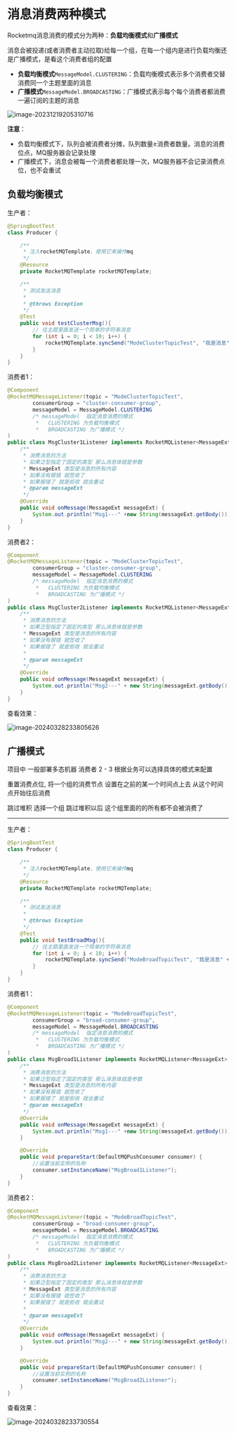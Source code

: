 # 消息消费两种模式

Rocketmq消息消费的模式分为两种：**负载均衡模式**和**广播模式**

消息会被投递(或者消费者主动拉取)给每一个组，在每一个组内是进行负载均衡还是广播模式，是看这个消费者组的配置

- **负载均衡模式**`MessageModel.CLUSTERING`：负载均衡模式表示多个消费者交替消费同一个主题里面的消息
- **广播模式**`MessageModel.BROADCASTING`：广播模式表示每个每个消费者都消费一遍订阅的主题的消息

![image-20231219205310716](https://cdn.jsdelivr.net/gh/letengzz/tc2/img202312192053776.png)

**注意**：

- 负载均衡模式下，队列会被消费者分摊，队列数量≥消费者数量。消息的消费位点，MQ服务器会记录处理
- 广播模式下，消息会被每一个消费者都处理一次，MQ服务器不会记录消费点位，也不会重试

## 负载均衡模式

生产者：

```java
@SpringBootTest
class Producer {

    /**
     * 注入rocketMQTemplate，使用它来操作mq
     */
    @Resource
    private RocketMQTemplate rocketMQTemplate;

    /**
     * 测试发送消息
     *
     * @throws Exception
     */
    @Test
    public void testClusterMsg(){
        // 往主题里面发送一个简单的字符串消息
        for (int i = 0; i < 10; i++) {
            rocketMQTemplate.syncSend("ModeClusterTopicTest", "我是消息" + i);
        }
    }
}
```

消费者1：

```java
@Component
@RocketMQMessageListener(topic = "ModeClusterTopicTest",
        consumerGroup = "cluster-consumer-group",
        messageModel = MessageModel.CLUSTERING
        /* messageModel  指定消息消费的模式
         *   CLUSTERING 为负载均衡模式
         *   BROADCASTING 为广播模式 */
)
public class MsgCluster1Listener implements RocketMQListener<MessageExt> {
    /**
     * 消费消息的方法
     * 如果泛型指定了固定的类型 那么消息体就是参数
     * MessageExt 类型是消息的所有内容
     * 如果没有报错 就签收了
     * 如果报错了 就是拒收 就会重试
     * @param messageExt
     */
    @Override
    public void onMessage(MessageExt messageExt) {
        System.out.println("Msg1---" +new String(messageExt.getBody()));
    }
}
```

消费者2：

```java
@Component
@RocketMQMessageListener(topic = "ModeClusterTopicTest",
        consumerGroup = "cluster-consumer-group",
        messageModel = MessageModel.CLUSTERING
        /* messageModel  指定消息消费的模式
         *   CLUSTERING 为负载均衡模式
         *   BROADCASTING 为广播模式 */
)
public class MsgCluster2Listener implements RocketMQListener<MessageExt> {
    /**
     * 消费消息的方法
     * 如果泛型指定了固定的类型 那么消息体就是参数
     * MessageExt 类型是消息的所有内容
     * 如果没有报错 就签收了
     * 如果报错了 就是拒收 就会重试
     *
     * @param messageExt
     */
    @Override
    public void onMessage(MessageExt messageExt) {
        System.out.println("Msg2---" + new String(messageExt.getBody()));
    }
}
```

查看效果：

![image-20240328233805626](https://cdn.jsdelivr.net/gh/letengzz/tc2/img202403282338339.png)

## 广播模式

项目中 一般部署多态机器  消费者 2  -  3  根据业务可以选择具体的模式来配置

重置消费点位, 将一个组的消费节点 设置在之前的某一个时间点上去 从这个时间点开始往后消费

跳过堆积  选择一个组 跳过堆积以后 这个组里面的的所有都不会被消费了

****

生产者：

```java
@SpringBootTest
class Producer {

    /**
     * 注入rocketMQTemplate，使用它来操作mq
     */
    @Resource
    private RocketMQTemplate rocketMQTemplate;

    /**
     * 测试发送消息
     *
     * @throws Exception
     */
    @Test
    public void testBroadMsg(){
        // 往主题里面发送一个简单的字符串消息
        for (int i = 0; i < 10; i++) {
            rocketMQTemplate.syncSend("ModeBroadTopicTest", "我是消息" + i);
        }
    }
}
```

消费者1：

```java
@Component
@RocketMQMessageListener(topic = "ModeBroadTopicTest",
        consumerGroup = "broad-consumer-group",
        messageModel = MessageModel.BROADCASTING
        /* messageModel  指定消息消费的模式
         *   CLUSTERING 为负载均衡模式
         *   BROADCASTING 为广播模式 */
)
public class MsgBroad1Listener implements RocketMQListener<MessageExt>, RocketMQPushConsumerLifecycleListener {
    /**
     * 消费消息的方法
     * 如果泛型指定了固定的类型 那么消息体就是参数
     * MessageExt 类型是消息的所有内容
     * 如果没有报错 就签收了
     * 如果报错了 就是拒收 就会重试
     * @param messageExt
     */
    @Override
    public void onMessage(MessageExt messageExt) {
        System.out.println("Msg1---" +new String(messageExt.getBody()));
    }

    @Override
    public void prepareStart(DefaultMQPushConsumer consumer) {
        //设置当前实例的名称
        consumer.setInstanceName("MsgBroad1Listener");
    }
}
```

消费者2：

```java
@Component
@RocketMQMessageListener(topic = "ModeBroadTopicTest",
        consumerGroup = "broad-consumer-group",
        messageModel = MessageModel.BROADCASTING
        /* messageModel  指定消息消费的模式
         *   CLUSTERING 为负载均衡模式
         *   BROADCASTING 为广播模式 */
)
public class MsgBroad2Listener implements RocketMQListener<MessageExt>, RocketMQPushConsumerLifecycleListener {
    /**
     * 消费消息的方法
     * 如果泛型指定了固定的类型 那么消息体就是参数
     * MessageExt 类型是消息的所有内容
     * 如果没有报错 就签收了
     * 如果报错了 就是拒收 就会重试
     *
     * @param messageExt
     */
    @Override
    public void onMessage(MessageExt messageExt) {
        System.out.println("Msg2---" + new String(messageExt.getBody()));
    }

    @Override
    public void prepareStart(DefaultMQPushConsumer consumer) {
        //设置当前实例的名称
        consumer.setInstanceName("MsgBroad2Listener");
    }
}
```

查看效果：

![image-20240328233730554](https://cdn.jsdelivr.net/gh/letengzz/tc2/img202403282337444.png)
